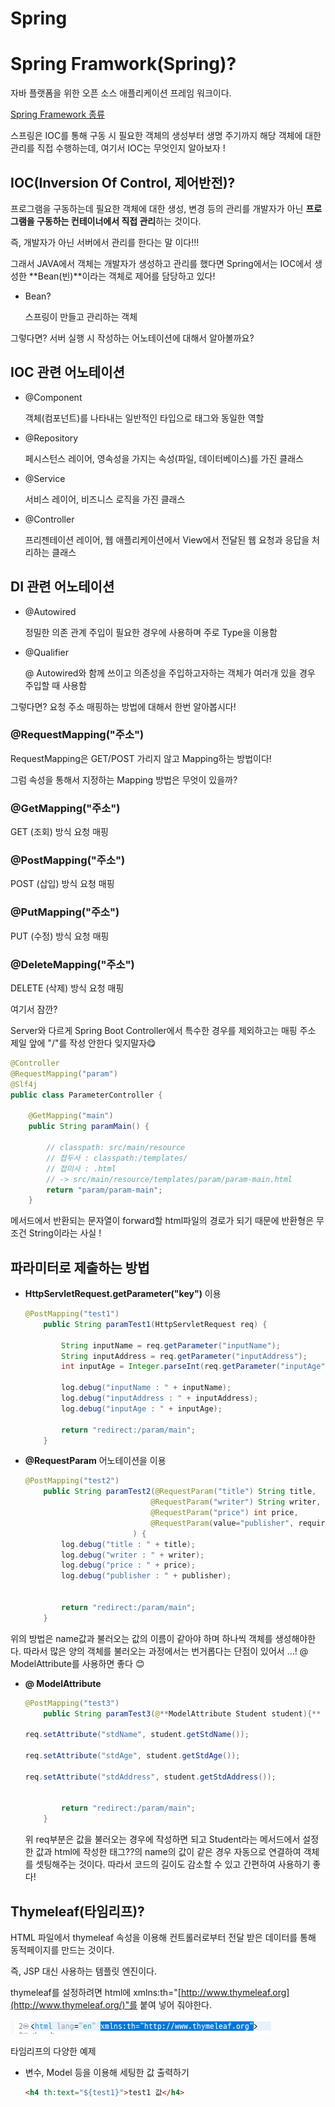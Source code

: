 # Spring

# Spring Framwork(Spring)?

자바 플랫폼을 위한 오픈 소스 애플리케이션 프레임 워크이다.

[Spring Framework 종류](Spring%20Framework%20%E1%84%8C%E1%85%A9%E1%86%BC%E1%84%85%E1%85%B2%20ee25fbd0d037434a8413187251784b01.csv)

스프링은 IOC를 통해 구동 시 필요한 객체의 생성부터 생명 주기까지 해당 객체에 대한 관리를 직접 수행하는데, 여기서 IOC는 무엇인지 알아보자 !

## IOC(Inversion Of Control, 제어반전)?

프로그램을 구동하는데 필요한 객체에 대한 생성, 변경 등의 관리를 개발자가 아닌 **프로그램을 구동하는 컨테이너에서 직접 관리**하는 것이다.

즉, 개발자가 아닌 서버에서 관리를 한다는 말 이다!!!

그래서 JAVA에서 객체는 개발자가 생성하고 관리를 했다면 Spring에서는 IOC에서 생성한 **Bean(빈)**이라는 객체로 제어를 담당하고 있다!

- Bean?
    
    스프링이 만들고 관리하는 객체
    

그렇다면? 서버 실행 시 작성하는 어노테이션에 대해서 알아볼까요?

## IOC 관련 어노테이션

- @Component
    
    객체(컴포넌트)를 나타내는 일반적인 타입으로 <bean>태그와 동일한 역할
    
- @Repository
    
    페시스턴스 레이어, 영속성을 가지는 속성(파일, 데이터베이스)를 가진 클래스
    
- @Service
    
    서비스 레이어, 비즈니스 로직을 가진 클래스
    
- @Controller
    
    프리젠테이션 레이어, 웹 애플리케이션에서 View에서 전달된 웹 요청과 응답을 처리하는 클래스
    

## DI 관련 어노테이션

- @Autowired
    
    정밀한 의존 관계 주입이 필요한 경우에 사용하며 주로  Type을 이용함
    
- @Qualifier
    
    @ Autowired와 함께 쓰이고 의존성을 주입하고자하는 객체가 여러개 있을 경우  주입할 때 사용함
    

그렇다면? 요청 주소 매핑하는 방법에 대해서 한번 알아봅시다!

### @RequestMapping("주소")

RequestMapping은 GET/POST  가리지 않고  Mapping하는 방법이다!

그럼 속성을 통해서 지정하는 Mapping 방법은 무엇이 있을까?

### @GetMapping("주소")

GET (조회) 방식 요청 매핑

### @PostMapping("주소")

POST (삽입) 방식 요청 매핑

### @PutMapping("주소")

PUT (수정) 방식 요청 매핑

### @DeleteMapping("주소")

DELETE (삭제) 방식 요청 매핑

여기서 잠깐?

Server와 다르게 Spring Boot Controller에서 특수한 경우를 제외하고는 매핑 주소 제일 앞에 "/"를 작성 안한다 잊지말자😋

```java
@Controller
@RequestMapping("param") 
@Slf4j
public class ParameterController {

	@GetMapping("main") 
	public String paramMain() {
		
		// classpath: src/main/resource
		// 접두사 : classpath:/templates/
		// 접미사 : .html
		// -> src/main/resource/templates/param/param-main.html
		return "param/param-main";
	}
```

메서드에서 반환되는 문자열이 forward할 html파일의 경로가 되기 때문에 반환형은 무조건 String이라는 사실 !

## 파라미터로 제출하는 방법

- **HttpServletRequest.getParameter("key")** 이용
    
    ```java
    @PostMapping("test1")
    	public String paramTest1(HttpServletRequest req) {
    		
    		String inputName = req.getParameter("inputName");
    		String inputAddress = req.getParameter("inputAddress");
    		int inputAge = Integer.parseInt(req.getParameter("inputAge"));
    		
    		log.debug("inputName : " + inputName);
    		log.debug("inputAddress : " + inputAddress);
    		log.debug("inputAge : " + inputAge);
    		
    		return "redirect:/param/main";
    	}
    ```
    
- **@RequestParam** 어노테이션을 이용
    
    ```java
    @PostMapping("test2")
    	public String paramTest2(@RequestParam("title") String title,
    							@RequestParam("writer") String writer,
    							@RequestParam("price") int price,
    							@RequestParam(value="publisher", required=false, defaultValue="ABC출판사") String publisher
    						) {
    		log.debug("title : " + title);
    		log.debug("writer : " + writer);
    		log.debug("price : " + price);
    		log.debug("publisher : " + publisher);
    		
    		
    		return "redirect:/param/main";
    	}
    ```
    

위의 방법은 name값과 불러오는 값의 이름이 같아야 하며 하나씩 객체를 생성해야한다. 따라서 많은 양의 객체를 불러오는 과정에서는 번거롭다는 단점이 있어서 …! @ ModelAttribute를 사용하면 좋다 😊

- **@ ModelAttribute**
    
    ```java
    @PostMapping("test3")
    	public String paramTest3(@**ModelAttribute Student student){** 
    		
    req.setAttribute("stdName", student.getStdName());
    
    req.setAttribute("stdAge", student.getStdAge());
    
    req.setAttribute("stdAddress", student.getStdAddress());
    		
    		
    		return "redirect:/param/main";
    	}
    ```
    
    위 req부분은 값을 불러오는 경우에 작성하면 되고 Student라는 메서드에서 설정한 값과 html에 작성한 태그??의 name의 값이 같은 경우 자동으로 연결하여 객체를 셋팅해주는 것이다. 따라서 코드의 길이도 감소할 수 있고 간편하여 사용하기 좋다!
    

## Thymeleaf(타임리프)?

HTML 파일에서 thymeleaf 속성을 이용해  컨트롤러로부터 전달 받은 데이터를 통해 동적페이지를 만드는 것이다. 

즉, JSP 대신 사용하는 템플릿 엔진이다.

thymeleaf를 설정하려면 html에 xmlns:th="[http://www.thymeleaf.org](http://www.thymeleaf.org/)"를 붙여 넣어 줘야한다.

![Untitled](Untitled%202.png)

타임리프의 다양한 예제

- 변수, Model 등을 이용해 세팅한 값 출력하기
    
    
    ```html
    <h4 th:text="${test1}">test1 값</h4>
    ```